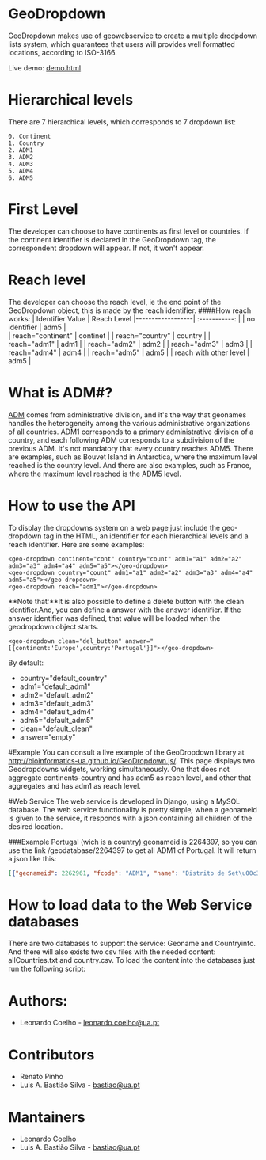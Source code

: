 # GeoDropdown
GeoDropdown makes use of geowebservice to create a multiple drodpdown lists system, which guarantees that users will provides well formatted locations, according to ISO-3166.

Live demo: [demo.html](demo.html)

# Hierarchical levels
There are 7 hierarchical levels, which corresponds to 7 dropdown list:

	0. Continent
	1. Country
	2. ADM1
	3. ADM2
	4. ADM3
	5. ADM4
	6. ADM5

# First Level
The developer can choose to have continents as first level or countries. If the continent identifier is declared in the GeoDropdown tag, the correspondent dropdown will appear. If not, it won't appear.

# Reach level
The developer can choose the reach level, ie the end point of the GeoDropdown object, this is made by the reach identifier.
####How reach works:
| Identifier Value | Reach Level
|------------------| :-----------: |
| no identifier | adm5 |    
| reach="continent" | continet |
| reach="country" | country |
| reach="adm1" | adm1 |
| reach="adm2" | adm2 |
| reach="adm3" | adm3 |
| reach="adm4" | adm4 |
| reach="adm5" | adm5 |
| reach with other level | adm5 |

# What is ADM#?
[ADM](http://www.geonames.org/export/codes.html) comes from administrative division, and it's the way that geonames handles the heterogeneity among the various administrative organizations of all countries. ADM1 corresponds to a primary administrative division of a country, and each following ADM corresponds to a subdivision of the previous ADM. It's not mandatory that every country reaches ADM5. There are examples, such as Bouvet Island in Antarctica, where the maximum level reached is the country level. And there are also examples, such as France, where the maximum level reached is the ADM5 level.

# How to use the API
To display the dropdowns system on a web page just include the geo-dropdown tag in the HTML, an identifier for each hierarchical levels and a reach identifier.
Here are some examples:

    <geo-dropdown continent="cont" country="count" adm1="a1" adm2="a2" adm3="a3" adm4="a4" adm5="a5"></geo-dropdown> 
    <geo-dropdown country="count" adm1="a1" adm2="a2" adm3="a3" adm4="a4" adm5="a5"></geo-dropdown>
    <geo-dropdown reach="adm1"></geo-dropdown> 

**Note that:**It is also possible to define a delete button with the clean identifier.And, you can define a answer with the answer identifier. If the answer identifier was defined, that value will be loaded when the geodropdown object starts.

    <geo-dropdown clean="del_button" answer="[{continent:'Europe',country:'Portugal'}]"></geo-dropdown>

By default:
* country="default_country"
* adm1="default_adm1"
* adm2="default_adm2"
* adm3="default_adm3"
* adm4="default_adm4"
* adm5="default_adm5"
* clean="default_clean"
* answer="empty"

#Example 
You can consult a live example of the GeoDropdown library at http://bioinformatics-ua.github.io/GeoDropdown.js/.
This page displays two Geodropdowns widgets, working simultaneously. One that does not aggregate continents-country and has adm5 as reach level, and other that aggregates and has adm1 as reach level.

#Web Service 
The web service is developed in Django, using a MySQL database. The web service functionality is pretty simple, when a geonameid is given to the service, it responds with a json containing all children of the desired location.

###Example
Portugal (wich is a country) geonameid is 2264397, so you can use the link /geodatabase/2264397 to get all ADM1 of Portugal. It will return a json like this:

```json
[{"geonameid": 2262961, "fcode": "ADM1", "name": "Distrito de Set\u00c3\u00babal", "adm1": 19}, {"geonameid": 2263478, "fcode": "ADM1", "name": "Distrito de Santar\u00c3\u00a9m", "adm1": 18}, {"geonameid": 2264507, "fcode": "ADM1", "name": "Distrito de Portalegre", "adm1": 16}, {"geonameid": 2267056, "fcode": "ADM1", "name": "Distrito de Lisboa", "adm1": 14}, {"geonameid": 2267094, "fcode": "ADM1", "name": "Distrito de Leiria", "adm1": 13}, {"geonameid": 2268337, "fcode": "ADM1", "name": "Distrito de Faro", "adm1": 9}, {"geonameid": 2268404, "fcode": "ADM1", "name": "Distrito de \u00c3\u2030vora", "adm1": 8}, {"geonameid": 2269513, "fcode": "ADM1", "name": "Distrito de Castelo Branco", "adm1": 6}, {"geonameid": 2270984, "fcode": "ADM1", "name": "Distrito de Beja", "adm1": 3}, {"geonameid": 2593105, "fcode": "ADM1", "name": "Madeira", "adm1": 10}, {"geonameid": 2732264, "fcode": "ADM1", "name": "Distrito de Viseu", "adm1": 22}, {"geonameid": 2732437, "fcode": "ADM1", "name": "Distrito de Vila Real", "adm1": 21}, {"geonameid": 2732772, "fcode": "ADM1", "name": "Distrito de Viana do Castelo", "adm1": 20}, {"geonameid": 2735941, "fcode": "ADM1", "name": "Distrito do Porto", "adm1": 17}, {"geonameid": 2738782, "fcode": "ADM1", "name": "Distrito da Guarda", "adm1": 11}, {"geonameid": 2740636, "fcode": "ADM1", "name": "Distrito de Coimbra", "adm1": 7}, {"geonameid": 2742026, "fcode": "ADM1", "name": "Distrito de Bragan\u00c3\u00a7a", "adm1": 5}, {"geonameid": 2742031, "fcode": "ADM1", "name": "Distrito de Braga", "adm1": 4}, {"geonameid": 2742610, "fcode": "ADM1", "name": "Distrito de Aveiro", "adm1": 2}]
```

# How to load data to the Web Service databases
There are two databases to support the service: Geoname and Countryinfo. And there will also exists two csv files with the needed content: allCountries.txt and country.csv. To load the content into the databases just run the following script:


# Authors:

- Leonardo Coelho - <leonardo.coelho@ua.pt>

# Contributors
- Renato Pinho 
- Luis A. Bastião Silva - <bastiao@ua.pt>


# Mantainers 

- Leonardo Coelho
- Luis A. Bastião Silva -  <bastiao@ua.pt>
